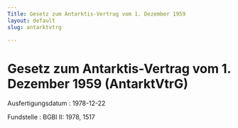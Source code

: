 ```yaml
---
Title: Gesetz zum Antarktis-Vertrag vom 1. Dezember 1959
layout: default
slug: antarktvtrg

---
```


# Gesetz zum Antarktis-Vertrag vom 1. Dezember 1959 (AntarktVtrG)

Ausfertigungsdatum
:   1978-12-22

Fundstelle
:   BGBl II: 1978, 1517

